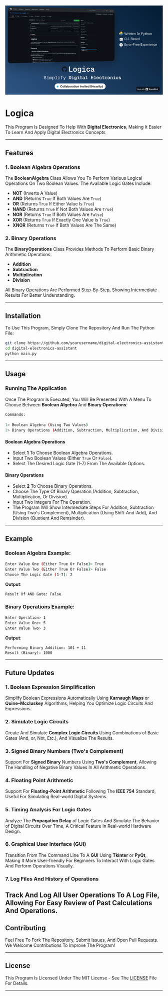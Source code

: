 ![Banner](Resources/Banner%20(Logica).png)


# Logica

This Program Is Designed To Help With **Digital Electronics**, Making It Easier To Learn And Apply Digital Electronics Concepts

---

## Features

### 1. Boolean Algebra Operations

The **BooleanAlgebra** Class Allows You To Perform Various Logical Operations On Two Boolean Values. The Available Logic Gates Include:
- **NOT** (Inverts A Value)
- **AND** (Returns `True` If Both Values Are `True`)
- **OR** (Returns `True` If Either Value Is `True`)
- **NAND** (Returns `True` If Not Both Values Are `True`)
- **NOR** (Returns `True` If Both Values Are `False`)
- **XOR** (Returns `True` If Exactly One Value Is `True`)
- **XNOR** (Returns `True` If Both Values Are The Same)

### 2. Binary Operations

The **BinaryOperations** Class Provides Methods To Perform Basic Binary Arithmetic Operations:
- **Addition**
- **Subtraction**
- **Multiplication**
- **Division**

All Binary Operations Are Performed Step-By-Step, Showing Intermediate Results For Better Understanding.

---

## Installation

To Use This Program, Simply Clone The Repository And Run The Python File:

```bash
git clone https://github.com/yourusername/digital-electronics-assistant.git
cd digital-electronics-assistant
python main.py
```

---

## Usage

### Running The Application
Once The Program Is Executed, You Will Be Presented With A Menu To Choose Between **Boolean Algebra** And **Binary Operations**:

```bash
Commands:

1> Boolean Algebra (Using Two Values)
2> Binary Operations (Addition, Subtraction, Multiplication, And Division)
```

#### Boolean Algebra Operations
- Select **1** To Choose Boolean Algebra Operations.
- Input Two Boolean Values (Either `True` Or `False`).
- Select The Desired Logic Gate (1-7) From The Available Options.

#### Binary Operations
- Select **2** To Choose Binary Operations.
- Choose The Type Of Binary Operation (Addition, Subtraction, Multiplication, Or Division).
- Input Two Integers For The Operation.
- The Program Will Show Intermediate Steps For Addition, Subtraction (Using Two's Complement), Multiplication (Using Shift-And-Add), And Division (Quotient And Remainder).

---

## Example

### Boolean Algebra Example:
```bash
Enter Value One (Either True Or False)> True
Enter Value Two (Either True Or False)> False
Choose The Logic Gate (1-7): 2
```
**Output**:
```
Result Of AND Gate: False
```

### Binary Operations Example:
```bash
Enter Operation> 1
Enter Value One> 5
Enter Value Two> 3
```
**Output**:
```
Performing Binary Addition: 101 + 11
Result (Binary): 1000
```

---
## Future Updates

### 1. **Boolean Expression Simplification**
Simplify Boolean Expressions Automatically Using **Karnaugh Maps** or **Quine–Mccluskey** Algorithms, Helping You Optimize Logic Circuits And Expressions.

### 2. **Simulate Logic Circuits**
Create And Simulate **Complex Logic Circuits** Using Combinations of Basic Gates (And, or, Not, Etc.), And Visualize The Results.

### 3. **Signed Binary Numbers (Two's Complement)**
Support For **Signed Binary** Numbers Using **Two's Complement**, Allowing The Handling of Negative Binary Values In All Arithmetic Operations.

### 4. **Floating Point Arithmetic**
Support For **Floating-Point Arithmetic** Following The **IEEE 754** Standard, Useful For Simulating Real-world Digital Systems.

### 5. **Timing Analysis For Logic Gates**
Analyze The **Propagation Delay** of Logic Gates And Simulate The Behavior of Digital Circuits Over Time, A Critical Feature In Real-world Hardware Design.

### 6. **Graphical User Interface (GUI)**
Transition From The Command Line To A **GUI** Using **Tkinter** or **PyQt**, Making It More User-friendly For Beginners To Interact With Logic Gates And Perform Operations Visually.

### 7. **Log Files And History of Operations**
Track And Log All User Operations To A **Log File**, Allowing For Easy Review of Past Calculations And Operations.
---

## Contributing

Feel Free To Fork The Repository, Submit Issues, And Open Pull Requests. We Welcome Contributions To Improve The Program!

---

## License

This Program Is Licensed Under The MIT License - See The [LICENSE](LICENSE) File For Details.

---
